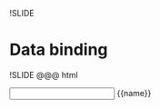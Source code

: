 !SLIDE
# Data binding #

!SLIDE
    @@@ html
    <div ng:app>
      <input type='text' ng:model='name'>
      {{name}}
    </div>